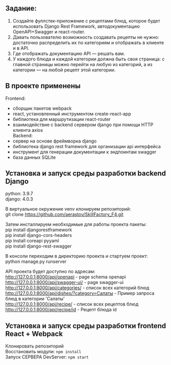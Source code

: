 ## Задание:
1. Создайте фуллстек-приложение с рецептами блюд, которое будет использовать Django Rest Framework, автодокументацию 
OpenAPI+Swagger и react-router.
2. Давать пользователю возможность создавать рецепты не нужно: достаточно распределить их по категориям и отображать 
в клиенте и в API.
3. Где отображать документацию API — решать вам.
4. У каждого блюда и каждой категории должна быть своя страница: с главной страницы можно перейти на любую из категорий, 
а из категории — на любой рецепт этой категории.

## В проекте применены
Frontend:
- сборщик пакетов webpack
- react, установленный инструментом create-react-app
- библиотека для маршрутизации react-router 
- взаимодействие с backend сервером django при помощи HTTP клиента axios  
Backend:
- сервер на основе фреймворка django
- библиотека django rest framework для организации api интерфейса
- инструмент для генерации документации к эндпоинтам swagger
- база данных SQLite

## Установка и запуск среды разработки backend Django

python: 3.9.7  
django: 4.0.3  

В виртуальное окружение venv клонируем репозиторий:  
git clone https://github.com/aerastov/SkillFactory_F4.git  

Затем инсталлируем необходимые для работы проекта пакеты:  
pip install djangorestframework  
pip install django-cors-headers  
pip install coreapi pyyaml  
pip install django-rest-swagger  


В консоли переходим в директорию проекта и стартуем проект:  
python manage.py runserver

API проекта будет доступно по адресам:  
http://127.0.0.1:8000/api/openapi - page schema openapi  
http://127.0.0.1:8000/api/swagger-ui/ - page swagger-ui  
http://127.0.0.1:8000/api/categories/ - список всех категорий блюд  
http://127.0.0.1:8000/api/dishes/?category=Салаты -  Пример запроса блюд в категории 'Салаты'  
http://127.0.0.1:8000/api/recipe/ - список всех рецептов блюд  
http://127.0.0.1:8000/api/recipe/id - Рецепт блюда id  


## Установка и запуск среды разработки frontend React + Webpack

Клонировать репозиторий  
Восстановить модули: `npm install`   
Запуск СЕРВЕРА DevServer: `npm start`  




